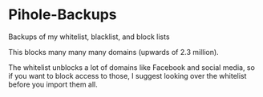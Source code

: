 # Pihole-Backups
 Backups of my whitelist, blacklist, and block lists

This blocks many many many domains (upwards of 2.3 million).

The whitelist unblocks a lot of domains like Facebook and social media, so if you want to block access to those, I suggest looking over the whitelist before you import them all.